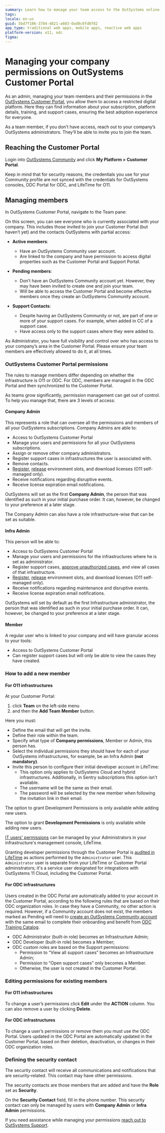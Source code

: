 ```yaml
---
summary: Learn how to manage your team access to the OutSystems online tools like Customer Portal, Support Portal and Licensing.
tags:
locale: en-us
guid: 5bd7f106-3784-4821-a603-0ad0c0fd8f82
app_type: traditional web apps, mobile apps, reactive web apps
platform-version: o11, odc
figma:
---
```


# Managing your company permissions on OutSystems Customer Portal

As an admin, managing your team members and their permissions in the [OutSystems Customer Portal](https://www.outsystems.com/csportal/Team), you allow them to access a restricted digital platform. Here they can find information about your subscription, platform details, training, and support cases, ensuring the best adoption experience for everyone.

As a team member, if you don’t have access, reach out to your company’s OutSystems administrators. They’ll be able to invite you to join the team.

## Reaching the Customer Portal

Login into [OutSystems Community](https://www.outsystems.com/community) and click **My Platform > Customer Portal**.

Keep in mind that for security reasons, the credentials you use for your Community profile are not synced with the credentials for OutSystems consoles, ODC Portal for ODC, and LifeTime for O11.

## Managing members

In OutSystems Customer Portal, navigate to the Team pane:

On this screen, you can see everyone who is currently associated with your company. This includes those invited to join your Customer Portal (but haven’t yet) and the contacts OutSystems with partial access:

* **Active members**:

    * Have an OutSystems Community user account.
    * Are linked to the company and have permission to access digital properties such as the Customer Portal and Support Portal.

* **Pending members**:

    * Don’t have an OutSystems Community  account yet. However, they may have been invited to create one and join your team.
    * Will be able to access the Customer Portal and become effective members once they create an OutSystems Community account.

* **Support Contacts**:

    * Despite having an OutSystems Community or not, are part of one or more of your support cases. For example, when added in CC of a support case.
    * Have access only to the support cases where they were added to.

As Administrator, you have full visibility and control over who has access to your company’s area in the Customer Portal. Please ensure your team members are effectively allowed to do it, at all times.

### OutSystems Customer Portal permissions 

The rules to manage members differ depending on whether the infrastructure is O11 or ODC. For ODC, members are managed in the ODC Portal and then synchronized to the Customer Portal.

As teams grow significantly, permission management can get out of control. To help you manage that, there are 3 levels of access:

#### Company Admin

This represents a role that can oversee all the permissions and members of all your OutSystems subscriptions. Company Admins are able to:

* Access to OutSystems Customer Portal
* Manage your users and permissions for all your OutSystems subscriptions.
* Assign or remove other company administrators.
* Register support cases in infrastructures the user is associated with.
* Remove contacts.
* [Register](https://success.outsystems.com/Support/Enterprise_Customers/Licensing/Manage_and_Upgrade/03_Get_a_license_file_for_an_environment#Registering_your_environment_(using_the_serial_number)), [release](https://success.outsystems.com/Support/Enterprise_Customers/Licensing/Manage_and_Upgrade/05_How_to_free_up_an_existing_environment_in_licensing) environment slots, and download licenses (O11 self-managed only).
* Receive notifications regarding disruptive events.
* Receive license expiration email notifications.

OutSystems will set as the first **Company Admin**, the person that was identified as such in your initial purchase order. It can, however, be changed to your preference at a later stage.

The Company Admin can also have a role infrastructure-wise that can be set as suitable.

#### Infra Admin

This person will be able to:

* Access to OutSystems Customer Portal
* Manage your users and permissions for the infrastructures where he is set as administrator.
* Register support cases, [approve unauthorized cases](https://success.outsystems.com/Support/Account_and_Members_Management/Enhanced_security_for_OutSystems_support_cases), and view all cases of that infrastructure.
* [Register](https://success.outsystems.com/Support/Enterprise_Customers/Licensing/Manage_and_Upgrade/03_Get_a_license_file_for_an_environment#Registering_your_environment_(using_the_serial_number)), [release](https://success.outsystems.com/Support/Enterprise_Customers/Licensing/Manage_and_Upgrade/05_How_to_free_up_an_existing_environment_in_licensing) environment slots, and download licenses (O11 self-managed only).
* Receive notifications regarding maintenance and disruptive events.
* Receive license expiration email notifications.

OutSystems will set by default as the first Infrastructure administrator, the person that was identified as such in your initial purchase order. It can, however, be changed to your preference at a later stage.


#### Member

A regular user who is linked to your company and will have granular access to your tools:

* Access to OutSystems Customer Portal
* Can register support cases but will only be able to view the cases they have created.

### How to add a new member

#### For O11 infrastructures

At your Customer Portal: 

1. click **Team** on the left-side menu
1. and then the **Add Team Member** button.

Here you must:

* Define the email that will get the invite.
* Define their role within the team.
* Specify what type of **Company permissions**, Member or Admin, this person has.
* Select the individual permissions they should have for each of your OutSystems infrastructures, for example, be an Infra Admin **(not mandatory)**.
* Invite this person to configure their initial developer account in LifeTime:
    * This option only applies to OutSystems Cloud and hybrid infrastructures. Additionally, in Sentry subscriptions this option isn't available.
    * The username will be the same as their email.
    * The password will be selected by the new member when following the invitation link in their email.

The option to grant Development Permissions is only available while adding new users.

<div class="info" markdown="1">

The option to grant **Development Permissions** is only available while adding new users. 

[IT users' permissions](https://success.outsystems.com/Documentation/11/Managing_the_Applications_Lifecycle/Manage_IT_Users) can be managed by your Administrators in your infrastructure's management console, LifeTime.

Granting developer permissions through the Customer Portal is [audited in LifeTime](https://www.outsystems.com/tk/redirect?g=ff41a92e-5717-4a6c-9016-12acdb4de71f) as actions performed by the `Administrator` user. This `Administrator` user is separate from your LifeTime or Customer Portal administrators; it's a service user designated for integrations with OutSystems 11 Cloud, including the Customer Portal.

</div>

#### For ODC infrastructures

Users created in the ODC Portal are automatically added to your account in the Customer Portal, according to the following rules that are based on their ODC organization roles. In case they have a Community, no other action is required. However, if a Community account does not exist, the members marked as Pending will need to [create an OutSystems Community account](https://www.outsystems.com/community/) with the same email to complete their onboarding and benefit from [ODC Training Catalog](https://learn.outsystems.com/training/catalog/odc).

* ODC Administrator (built-in role) becomes an Infrastructure Admin;
* ODC Developer (built-in role) becomes a Member;
* ODC custom roles are based on the Support permissions:
    * Permission to “View all support cases” becomes an Infrastructure Admin;
    * Permission to “Open support cases” only becomes a Member.
    * Otherwise, the user is not created in the Customer Portal.

### Editing permissions for existing members

#### For O11 infrastructures

To change a user’s permissions click **Edit** under the **ACTION** column. You can also remove a user by clicking **Delete**.

#### For ODC infrastructures

To change a user’s permissions or remove them you must use the ODC Portal. Users updated in the ODC Portal are automatically updated in the Customer Portal, based on their deletion, deactivation, or changes in their ODC organization roles. 

### Defining the security contact

The security contact will receive all communications and notifications that are security-related. This contact may have other permissions.

The security contacts are those members that are added and have the **Role** set as **Security**.

On the **Security Contact** field, fill in the phone number.
This security contact can only be managed by users with **Company Admin** or **Infra Admin** permissions.

If you need assistance while managing your permissions [reach out to OutSystems Support](https://www.outsystems.com/goto/contact-outsystems-support).
